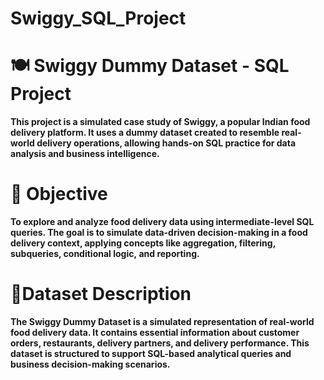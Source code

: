 # Swiggy_SQL_Project

# 🍽 Swiggy Dummy Dataset - SQL Project

**This project is a simulated case study of Swiggy, a popular Indian food delivery platform. It uses a dummy dataset created to resemble real-world delivery operations, allowing hands-on SQL practice for data analysis and business intelligence.**

# 📌 Objective
**To explore and analyze food delivery data using intermediate-level SQL queries. The goal is to simulate data-driven decision-making in a food delivery context, applying concepts like aggregation, filtering, subqueries, conditional logic, and reporting.**

# 🧾Dataset Description
**The Swiggy Dummy Dataset is a simulated representation of real-world food delivery data. It contains essential information about customer orders, restaurants, delivery partners, and delivery performance. This dataset is structured to support SQL-based analytical queries and business decision-making scenarios.**



